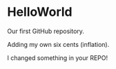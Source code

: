 # HelloWorld
Our first GitHub repository.

Adding my own six cents (inflation).

I changed something in your REPO!
